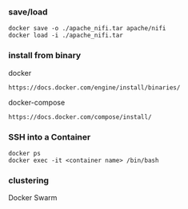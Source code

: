 ### save/load
```
docker save -o ./apache_nifi.tar apache/nifi
docker load -i ./apache_nifi.tar
```
### install from binary
docker
```
https://docs.docker.com/engine/install/binaries/
```
docker-compose
```
https://docs.docker.com/compose/install/
```

### SSH into a Container
```
docker ps
docker exec -it <container name> /bin/bash
```

### clustering
Docker Swarm

